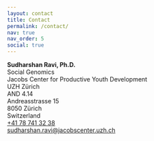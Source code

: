 ```yaml
---
layout: contact
title: Contact
permalink: /contact/
nav: true
nav_order: 5
social: true
---
```



**Sudharshan Ravi, Ph.D.** <br />
Social Genomics  <br />
Jacobs Center for Productive Youth Development <br />
UZH Zürich <br />
AND 4.14 <br />
Andreasstrasse 15 <br />
8050 Zürich <br />
Switzerland <br />
[+41 78 741 32 38](tel:+41787413238)<br />
[sudharshan.ravi@jacobscenter.uzh.ch](mailto:sudharshan.ravi@jacobscenter.uzh.ch) <br />